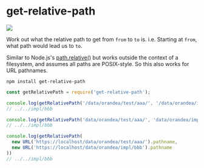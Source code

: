 # get-relative-path

[![](https://img.shields.io/npm/v/get-relative-path.svg)](https://www.npmjs.com/package/get-relative-path)

Work out what the relative path to get from `from` to `to` is.
i.e. Starting at `from`, what path would lead us to `to`.

Similar to Node.js's [path.relative()](https://nodejs.org/api/path.html#path_path_relative_from_to)
but works outside the context of a filesystem, and assumes
all paths are POSIX-style.
So this also works for URL pathnames.

```
npm install get-relative-path
```

```js
const getRelativePath = require('get-relative-path');

console.log(getRelativePath('/data/orandea/test/aaa/', '/data/orandea/impl/bbb'));
// ../../impl/bbb

console.log(getRelativePath('data/orandea/test/aaa/', 'data/orandea/impl/bbb'));
// ../../impl/bbb

console.log(getRelativePath(
  new URL('https://localhost/data/orandea/test/aaa/').pathname,
  new URL('https://localhost/data/orandea/impl/bbb').pathname
))
// ../../impl/bbb

```
